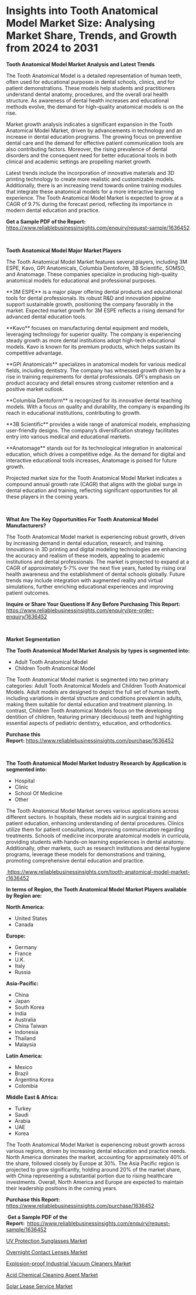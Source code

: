 <p><h1>Insights into Tooth Anatomical Model Market Size: Analysing Market Share, Trends, and Growth from 2024 to 2031</h1></p><p><strong>Tooth Anatomical Model Market Analysis and Latest Trends</strong></p>
<p><p>The Tooth Anatomical Model is a detailed representation of human teeth, often used for educational purposes in dental schools, clinics, and for patient demonstrations. These models help students and practitioners understand dental anatomy, procedures, and the overall oral health structure. As awareness of dental health increases and educational methods evolve, the demand for high-quality anatomical models is on the rise.</p><p>Market growth analysis indicates a significant expansion in the Tooth Anatomical Model Market, driven by advancements in technology and an increase in dental education programs. The growing focus on preventive dental care and the demand for effective patient communication tools are also contributing factors. Moreover, the rising prevalence of dental disorders and the consequent need for better educational tools in both clinical and academic settings are propelling market growth.</p><p>Latest trends include the incorporation of innovative materials and 3D printing technology to create more realistic and customizable models. Additionally, there is an increasing trend towards online training modules that integrate these anatomical models for a more interactive learning experience. The Tooth Anatomical Model Market is expected to grow at a CAGR of 9.7% during the forecast period, reflecting its importance in modern dental education and practice.</p></p>
<p><strong>Get a Sample PDF of the Report:&nbsp;</strong> <a href="https://www.reliablebusinessinsights.com/enquiry/request-sample/1636452">https://www.reliablebusinessinsights.com/enquiry/request-sample/1636452</a></p>
<p>&nbsp;</p>
<p><strong>Tooth Anatomical Model Major Market Players</strong></p>
<p><p>The Tooth Anatomical Model Market features several players, including 3M ESPE, Kavo, GPI Anatomicals, Columbia Dentoform, 3B Scientific, SOMSO, and Anatomage. These companies specialize in producing high-quality anatomical models for educational and professional purposes.</p><p>**3M ESPE** is a major player offering dental products and educational tools for dental professionals. Its robust R&D and innovation pipeline support sustainable growth, positioning the company favorably in the market. Expected market growth for 3M ESPE reflects a rising demand for advanced dental education tools.</p><p>**Kavo** focuses on manufacturing dental equipment and models, leveraging technology for superior quality. The company is experiencing steady growth as more dental institutions adopt high-tech educational models. Kavo is known for its premium products, which helps sustain its competitive advantage.</p><p>**GPI Anatomicals** specializes in anatomical models for various medical fields, including dentistry. The company has witnessed growth driven by a rise in training requirements for dental professionals. GPI's emphasis on product accuracy and detail ensures strong customer retention and a positive market outlook.</p><p>**Columbia Dentoform** is recognized for its innovative dental teaching models. With a focus on quality and durability, the company is expanding its reach in educational institutions, contributing to growth.</p><p>**3B Scientific** provides a wide range of anatomical models, emphasizing user-friendly designs. The company’s diversification strategy facilitates entry into various medical and educational markets.</p><p>**Anatomage** stands out for its technological integration in anatomical education, which drives a competitive edge. As the demand for digital and interactive educational tools increases, Anatomage is poised for future growth.</p><p>Projected market size for the Tooth Anatomical Model Market indicates a compound annual growth rate (CAGR) that aligns with the global surge in dental education and training, reflecting significant opportunities for all these players in the coming years.</p></p>
<p>&nbsp;</p>
<p><strong>What Are The Key Opportunities For Tooth Anatomical Model Manufacturers?</strong></p>
<p><p>The Tooth Anatomical Model market is experiencing robust growth, driven by increasing demand in dental education, research, and training. Innovations in 3D printing and digital modeling technologies are enhancing the accuracy and realism of these models, appealing to academic institutions and dental professionals. The market is projected to expand at a CAGR of approximately 5-7% over the next five years, fueled by rising oral health awareness and the establishment of dental schools globally. Future trends may include integration with augmented reality and virtual simulations, further enriching educational experiences and improving patient outcomes.</p></p>
<p><strong>Inquire or Share Your Questions If Any Before Purchasing This Report:</strong> <a href="https://www.reliablebusinessinsights.com/enquiry/pre-order-enquiry/1636452">https://www.reliablebusinessinsights.com/enquiry/pre-order-enquiry/1636452</a></p>
<p>&nbsp;</p>
<p><strong>Market Segmentation</strong></p>
<p><strong>The Tooth Anatomical Model Market Analysis by types is segmented into:</strong></p>
<p><ul><li>Adult Tooth Anatomical Model</li><li>Children Tooth Anatomical Model</li></ul></p>
<p><p>The Tooth Anatomical Model market is segmented into two primary categories: Adult Tooth Anatomical Models and Children Tooth Anatomical Models. Adult models are designed to depict the full set of human teeth, including variations in dental structure and conditions prevalent in adults, making them suitable for dental education and treatment planning. In contrast, Children Tooth Anatomical Models focus on the developing dentition of children, featuring primary (deciduous) teeth and highlighting essential aspects of pediatric dentistry, education, and orthodontics.</p></p>
<p><strong>Purchase this Report:&nbsp;</strong><a href="https://www.reliablebusinessinsights.com/purchase/1636452">https://www.reliablebusinessinsights.com/purchase/1636452</a></p>
<p>&nbsp;</p>
<p><strong>The Tooth Anatomical Model Market Industry Research by Application is segmented into:</strong></p>
<p><ul><li>Hospital</li><li>Clinic</li><li>School Of Medicine</li><li>Other</li></ul></p>
<p><p>The Tooth Anatomical Model Market serves various applications across different sectors. In hospitals, these models aid in surgical training and patient education, enhancing understanding of dental procedures. Clinics utilize them for patient consultations, improving communication regarding treatments. Schools of medicine incorporate anatomical models in curricula, providing students with hands-on learning experiences in dental anatomy. Additionally, other markets, such as research institutions and dental hygiene programs, leverage these models for demonstrations and training, promoting comprehensive dental education and practice.</p></p>
<p><a href="https://www.reliablebusinessinsights.com/tooth-anatomical-model-market-r1636452">&nbsp;https://www.reliablebusinessinsights.com/tooth-anatomical-model-market-r1636452</a></p>
<p><strong>In terms of Region, the Tooth Anatomical Model Market Players available by Region are:</strong></p>
<p>
    <p> <strong> North America: </strong>
        <ul>
            <li>United States</li>
            <li>Canada</li>
        </ul>
        </p> 
    <p> <strong> Europe: </strong>
        <ul>
            <li>Germany</li>
            <li>France</li>
            <li>U.K.</li>
            <li>Italy</li>
            <li>Russia</li>
        </ul>
        </p> 
    <p> <strong> Asia-Pacific: </strong>
        <ul>
            <li>China</li>
            <li>Japan</li>
            <li>South Korea</li>
            <li>India</li>
            <li>Australia</li>
            <li>China Taiwan</li>
            <li>Indonesia</li>
            <li>Thailand</li>
            <li>Malaysia</li>
        </ul>
        </p> 
    <p> <strong> Latin America: </strong>
        <ul>
            <li>Mexico</li>
            <li>Brazil</li>
            <li>Argentina Korea</li>
            <li>Colombia</li>
        </ul>
        </p> 
    <p> <strong> Middle East & Africa: </strong>
        <ul>
            <li>Turkey</li>
            <li>Saudi</li>
            <li>Arabia</li>
            <li>UAE</li>
            <li>Korea</li>
        </ul>
    </p>
    </p>
<p><p>The Tooth Anatomical Model Market is experiencing robust growth across various regions, driven by increasing dental education and practice needs. North America dominates the market, accounting for approximately 40% of the share, followed closely by Europe at 30%. The Asia Pacific region is projected to grow significantly, holding around 20% of the market share, with China representing a substantial portion due to rising healthcare investments. Overall, North America and Europe are expected to maintain their leadership positions in the coming years.</p></p>
<p><strong>Purchase this Report: </strong><a href="https://www.reliablebusinessinsights.com/purchase/1636452">https://www.reliablebusinessinsights.com/purchase/1636452</a></p>
<p>&nbsp;<strong>Get a Sample PDF of the Report:&nbsp;&nbsp;</strong><a href="https://www.reliablebusinessinsights.com/enquiry/request-sample/1636452">https://www.reliablebusinessinsights.com/enquiry/request-sample/1636452</a></p>
<p><strong></strong></p>
<p><p><a href="https://issuu.com/reportprime-2/docs/uv-protection-sunglasses-market-siz_eb31147f30bbeb">UV Protection Sunglasses Market</a></p><p><a href="https://issuu.com/reportprime-2/docs/overnight-contact-lenses-market-siz_51c98de9fcf1c5">Overnight Contact Lenses Market</a></p><p><a href="https://github.com/GraceTurner587/Market-Research-Report-List-1/blob/main/explosion-proof-industrial-vacuum-cleaners-market.md">Explosion-proof Industrial Vacuum Cleaners Market</a></p><p><a href="https://github.com/aiko92han/Market-Research-Report-List-1/blob/main/acid-chemical-cleaning-agent-market.md">Acid Chemical Cleaning Agent Market</a></p><p><a href="https://medium.com/@ralphdowns64/how-regional-and-global-trends-are-shaping-the-solar-lease-service-market-for-the-year-2024-c7891e94a593">Solar Lease Service Market</a></p></p>